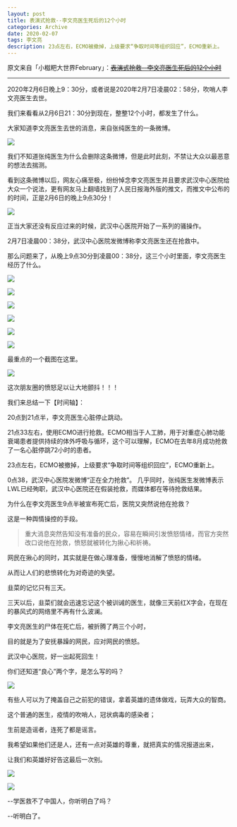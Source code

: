 ```yaml
---
layout: post
title: 表演式抢救--李文亮医生死后的12个小时
categories: Archive
date: 2020-02-07
tags: 李文亮
description: 23点左右，ECMO被撤掉，上级要求“争取时间等组织回应”，ECMO重新上。
---
```


原文来自「小糍粑大世界February」：~~[表演式抢救--李文亮医生死后的12个小时](https://mp.weixin.qq.com/s/VuWEeSMC8iACZhko9YjiEQ)~~

---

2020年2月6日晚上9：30分，或者说是2020年2月7日凌晨02：58分，吹哨人李文亮医生去世。

我们来看看从2月6日21：30分到现在，整整12个小时，都发生了什么。

大家知道李文亮医生去世的消息，来自张纯医生的一条微博。

![](https://i.loli.net/2020/02/07/tJQWgNZTOUpARhu.jpg)

我们不知道张纯医生为什么会删除这条微博，但是此时此刻，不禁让大众以最恶意的想法去揣测。

看到这条微博以后，网友心痛至极，纷纷悼念李文亮医生并且要求武汉中心医院给大众一个说法，更有网友马上翻墙找到了人民日报海外版的推文，而推文中公布的的时间，正是2月6日的晚上9点30分！

![](https://i.loli.net/2020/02/07/gQdRMeafkTVUhGy.jpg)

正当大家还没有反应过来的时候，武汉中心医院开始了一系列的骚操作。

2月7日凌晨00：38分，武汉中心医院发微博称李文亮医生还在抢救中。

那么问题来了，从晚上9点30分到凌晨00：38分，这三个小时里面，李文亮医生经历了什么。

![](https://i.loli.net/2020/02/07/whmN26DdvMZWtar.jpg)

![](https://i.loli.net/2020/02/07/wOtaX3K25UFj7Eu.jpg)

![](https://i.loli.net/2020/02/07/rjhKURDtd1swPYT.jpg)

![](https://i.loli.net/2020/02/07/RMsFb9lrLTa1P87.jpg)

![](https://i.loli.net/2020/02/07/bXVzFaE6ITYthAq.jpg)

![](https://i.loli.net/2020/02/07/Gb1865pcSwZk2f9.jpg)

最重点的一个截图在这里。

![](https://i.loli.net/2020/02/07/GLeTg3hkJFzdbXH.jpg)

这次朋友圈的愤怒足以让大地颤抖！！！

我们来总结一下【时间轴】：

20点到21点半，李文亮医生心脏停止跳动。

21点33左右，使用ECMO进行抢救。ECMO相当于人工肺，用于对重症心肺功能衰竭患者提供持续的体外呼吸与循环，这个可以理解，ECMO在去年8月成功抢救了一名心脏停跳72小时的患者。

23点左右，ECMO被撤掉，上级要求“争取时间等组织回应”，ECMO重新上。

0点38，武汉中心医院发微博“正在全力抢救”。
几乎同时，张纯医生发微博表示LWL已经殉职，武汉中心医院还在假装抢救，而媒体都在等待抢救结果。

为什么在李文亮医生9点半被宣布死亡后，医院又突然说他在抢救？

这是一种舆情操控的手段。

> 重大消息突然告知没有准备的民众，容易在瞬间引发愤怒情绪，而官方突然改口说他在抢救，愤怒就被转化为揪心和祈祷。

网民在揪心的同时，其实就是在做心理准备，慢慢地消解了愤怒的情绪。

从而让人们的悲愤转化为对奇迹的失望。

韭菜的记忆只有三天。

三天以后，韭菜们就会迅速忘记这个被训诫的医生，就像三天前红X字会，在现在的暴风式的网络里不再有什么波澜。

李文亮医生的尸体在死亡后，被折腾了两三个小时，

目的就是为了安抚暴躁的网民，应对网民的愤怒。


武汉中心医院，好一出起死回生！

你们还知道“良心”两个字，是怎么写的吗？

![](https://i.loli.net/2020/02/07/uv2DwO3QLMHYpoC.jpg)

有些人可以为了掩盖自己之前犯的错误，拿着英雄的遗体做戏，玩弄大众的智商。

这个普通的医生，疫情的吹哨人，冠状病毒的感染者；

生前是造谣者，连死了都是谣言。

我希望如果他们还是人，还有一点对英雄的尊重，就把真实的情况报道出来，

让我们和英雄好好告这最后一次别。

![](https://i.loli.net/2020/02/07/ngAvq8Ha9t5IERF.jpg)

![](https://i.loli.net/2020/02/07/WIxDQzSVoeXsptd.jpg)

--学医救不了中国人，你听明白了吗？

--听明白了。
